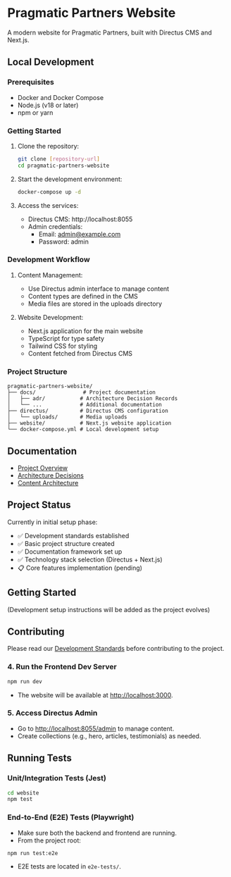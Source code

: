 # Pragmatic Partners Website

A modern website for Pragmatic Partners, built with Directus CMS and Next.js.

## Local Development

### Prerequisites

- Docker and Docker Compose
- Node.js (v18 or later)
- npm or yarn

### Getting Started

1. Clone the repository:
   ```bash
   git clone [repository-url]
   cd pragmatic-partners-website
   ```

2. Start the development environment:
   ```bash
   docker-compose up -d
   ```

3. Access the services:
   - Directus CMS: http://localhost:8055
   - Admin credentials:
     - Email: admin@example.com
     - Password: admin

### Development Workflow

1. Content Management:
   - Use Directus admin interface to manage content
   - Content types are defined in the CMS
   - Media files are stored in the uploads directory

2. Website Development:
   - Next.js application for the main website
   - TypeScript for type safety
   - Tailwind CSS for styling
   - Content fetched from Directus CMS

### Project Structure

```
pragmatic-partners-website/
├── docs/               # Project documentation
│   ├── adr/           # Architecture Decision Records
│   └── ...            # Additional documentation
├── directus/          # Directus CMS configuration
│   └── uploads/       # Media uploads
├── website/           # Next.js website application
└── docker-compose.yml # Local development setup
```

## Documentation

- [Project Overview](docs/project-overview.md)
- [Architecture Decisions](docs/adr/)
- [Content Architecture](docs/content-architecture.md)

## Project Status

Currently in initial setup phase:
- ✅ Development standards established
- ✅ Basic project structure created
- ✅ Documentation framework set up
- ✅ Technology stack selection (Directus + Next.js)
- 📋 Core features implementation (pending)

## Getting Started

(Development setup instructions will be added as the project evolves)

## Contributing

Please read our [Development Standards](.cursor/rules/development-standards.mdc) before contributing to the project.

### 4. **Run the Frontend Dev Server**

```bash
npm run dev
```

- The website will be available at [http://localhost:3000](http://localhost:3000).

### 5. **Access Directus Admin**

- Go to [http://localhost:8055/admin](http://localhost:8055/admin) to manage content.
- Create collections (e.g., hero, articles, testimonials) as needed.

## Running Tests

### **Unit/Integration Tests (Jest)**

```bash
cd website
npm test
```

### **End-to-End (E2E) Tests (Playwright)**

- Make sure both the backend and frontend are running.
- From the project root:

```bash
npm run test:e2e
```

- E2E tests are located in `e2e-tests/`. 